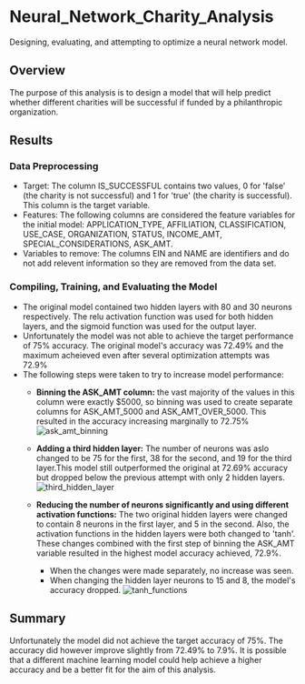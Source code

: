 # Neural_Network_Charity_Analysis
Designing, evaluating, and attempting to optimize a neural network model. 

## Overview
The purpose of this analysis is to design a model that will help predict whether different charities will be successful if funded by a philanthropic organization. 

## Results

### Data Preprocessing
- Target: The column IS_SUCCESSFUL contains two values, 0 for 'false' (the charity is not successful) and 1 for 'true' (the charity is successful). This column is the target variable. 
- Features: The following columns are considered the feature variables for the initial model: APPLICATION_TYPE, AFFILIATION, CLASSIFICATION, USE_CASE, ORGANIZATION, STATUS, INCOME_AMT, SPECIAL_CONSIDERATIONS, ASK_AMT.
- Variables to remove: The columns EIN and NAME are identifiers and do not add relevent information so they are removed from the data set. 

### Compiling, Training, and Evaluating the Model
- The original model contained two hidden layers with 80 and 30 neurons respectively. The relu activation function was used for both hidden layers, and the sigmoid function was used for the output layer. 
- Unfortunately the model was not able to achieve the target performance of 75% accuracy. The original model's accuracy was 72.49%  and the maximum acheieved even after several optimization attempts was 72.9%
- The following steps were taken to try to increase model performance:
    - **Binning the ASK_AMT column:** the vast majority of the values in this column were exactly $5000, so binning was used to create separate columns for ASK_AMT_5000 and ASK_AMT_OVER_5000. This resulted in the accuracy increasing marginally to 72.75% 
    ![ask_amt_binning](https://user-images.githubusercontent.com/99051640/184456709-c203a9e7-37d6-468d-9804-41e583ec4fe4.png)
    
    - **Adding a third hidden layer:** The number of neurons was aslo changed to be 75 for the first, 38 for the second, and 19 for the third layer.This model still outperformed the original at 72.69% accuracy but dropped below the previous attempt with only 2 hidden layers.
    ![third_hidden_layer](https://user-images.githubusercontent.com/99051640/184456796-e5f758d2-89f4-4124-8aef-f88a5cf19681.png)

    - **Reducing the number of neurons significantly and using different activation functions:** The two original hidden layers were changed to contain 8 neurons in the first layer, and 5 in the second. Also, the activation functions in the hidden layers were both changed to 'tanh'. These changes combined with the first step of binning the ASK_AMT variable resulted in the highest model accuracy achieved, 72.9%.
        - When the changes were made separately, no increase was seen. 
        - When changing the hidden layer neurons to 15 and 8, the model's accuracy dropped.
    ![tanh_functions](https://user-images.githubusercontent.com/99051640/184456863-aec15f1a-1ebd-4310-be4f-616755bce67e.png)

## Summary

Unfortunately the model did not achieve the target accuracy of 75%. The accuracy did however improve slightly from 72.49% to 7.9%. It is possible that a different machine learning model could help achieve a higher accuracy and be a better fit for the aim of this analysis. 


